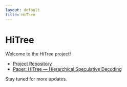```yaml
---
layout: default
title: HiTree
---
```


# HiTree

Welcome to the HiTree project!

- [Project Repository](https://github.com/jeonghwan-ahn/HiTree.github.io)
- [Paper: HiTree — Hierarchical Speculative Decoding](#)

Stay tuned for more updates.
